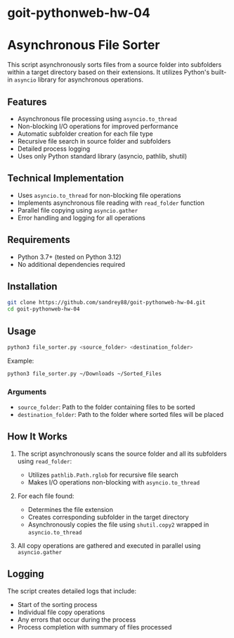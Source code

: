 # goit-pythonweb-hw-04

# Asynchronous File Sorter

This script asynchronously sorts files from a source folder into subfolders within a target directory based on their extensions. It utilizes Python's built-in `asyncio` library for asynchronous operations.

## Features

- Asynchronous file processing using `asyncio.to_thread`
- Non-blocking I/O operations for improved performance
- Automatic subfolder creation for each file type
- Recursive file search in source folder and subfolders
- Detailed process logging
- Uses only Python standard library (asyncio, pathlib, shutil)

## Technical Implementation

- Uses `asyncio.to_thread` for non-blocking file operations
- Implements asynchronous file reading with `read_folder` function
- Parallel file copying using `asyncio.gather`
- Error handling and logging for all operations

## Requirements

- Python 3.7+ (tested on Python 3.12)
- No additional dependencies required

## Installation

```bash
git clone https://github.com/sandrey88/goit-pythonweb-hw-04.git
cd goit-pythonweb-hw-04
```

## Usage

```bash
python3 file_sorter.py <source_folder> <destination_folder>
```

Example:

```bash
python3 file_sorter.py ~/Downloads ~/Sorted_Files
```

### Arguments

- `source_folder`: Path to the folder containing files to be sorted
- `destination_folder`: Path to the folder where sorted files will be placed

## How It Works

1. The script asynchronously scans the source folder and all its subfolders using `read_folder`:
   - Utilizes `pathlib.Path.rglob` for recursive file search
   - Makes I/O operations non-blocking with `asyncio.to_thread`

2. For each file found:
   - Determines the file extension
   - Creates corresponding subfolder in the target directory
   - Asynchronously copies the file using `shutil.copy2` wrapped in `asyncio.to_thread`

3. All copy operations are gathered and executed in parallel using `asyncio.gather`

## Logging

The script creates detailed logs that include:

- Start of the sorting process
- Individual file copy operations
- Any errors that occur during the process
- Process completion with summary of files processed